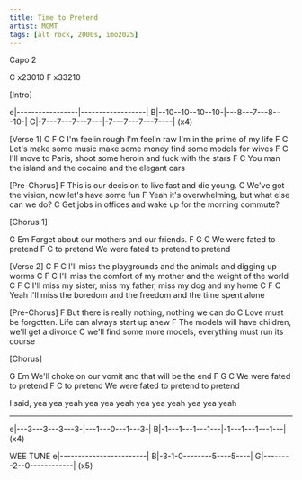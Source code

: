 ```yaml
---
title: Time to Pretend
artist: MGMT
tags: [alt rock, 2000s, imo2025]
---
```


Capo 2

C x23010
F x33210

[Intro]

e|-----------------|------------------|
B|--10--10--10--10-|---8---7---8---10-|
G|-7---7---7---7---|-7---7---7---7----|  (x4)

[Verse 1]
C                              F                          C
I'm feelin rough  I'm feelin   raw I'm in the prime of my life
                                F                          C
Let's make some music make some money find some models for wives
                               F                        C
I'll move to Paris, shoot some heroin and fuck with the stars
                           F                       C
You man the island and the cocaine and the elegant cars


[Pre-Chorus]
F
This is our decision to live fast and die young.
                                          C
We've got the vision, now let's have some fun
F
Yeah it's overwhelming, but what else can we do?
                                                C
Get jobs in offices and wake up for the morning commute?


[Chorus 1]

G                                Em
Forget about our mothers and our friends.
        F     G     C
We were fated to pretend
        F           C
              to pretend
We were fated to pretend
              to pretend


[Verse 2]
C                                 F                      C
I'll miss the playgrounds and the animals and digging up worms
C                           F                            C
I'll miss the comfort of my mother and the weight of the world
C                            F                          C
I'll miss my sister, miss my father, miss my dog and my home
C                                  F                          C
Yeah I'll miss the boredom and the freedom and the time spent alone


[Pre-Chorus]
F
But there is really nothing, nothing we can do
                                                 C
Love must be forgotten. Life can always start up anew
F
The models will have children, we'll get a divorce
                                                     C
we'll find some more models, everything must run its course


[Chorus]

G                                             Em
We'll choke on our vomit and that will be the end
        F     G     C
We were fated to pretend
        F           C
              to pretend
We were fated to pretend
              to pretend

I said, yea yea yeah
        yea yea yeah
        yea yea yeah
        yea yea yeah


---

e|---3---3---3---3-|---1---0---1---3-|
B|-1---1---1---1---|-1---1---1---1---|  (x4)

WEE TUNE
e|------------------------|
B|-3-1-0--------5----5----|
G|--------2--0------------| (x5)

